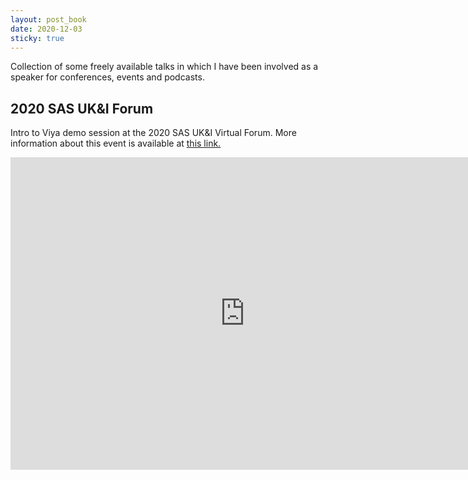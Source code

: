 ```yaml
---
layout: post_book
date: 2020-12-03
sticky: true
---
```


Collection of some freely available talks in which I have been involved as a speaker for conferences, events and podcasts.

<!--end_excerpt-->

## 2020 SAS UK&I Forum

Intro to Viya demo session at the 2020 SAS UK&I Virtual Forum. More information about this event is available at [this link.](https://pierpaolo28.github.io/blog/blog50/)

<div class="wrapper" style="text-align:center">
  <iframe
    class="vidio"
    width="750"
    height="500"
    src="https://bcbolt446c5271-a.akamaihd.net/media/v1/pmp4/static/clear/1872491364001/4ed8ae4a-7fe4-4a5c-b94f-65c7c2ec942c/22823f89-3da1-48be-a6a0-b7e5fa41c9db/main.mp4?akamai_token=exp=1607042023~acl=/media/v1/pmp4/static/clear/1872491364001/4ed8ae4a-7fe4-4a5c-b94f-65c7c2ec942c/22823f89-3da1-48be-a6a0-b7e5fa41c9db/main.mp4*~hmac=ffe6ff15c9012fe8eb3009c03d3f02eda6a7576adf673927b239a154afaaadb6"
    frameborder="0"
    allowfullscreen
  >
  </iframe>
</div>
